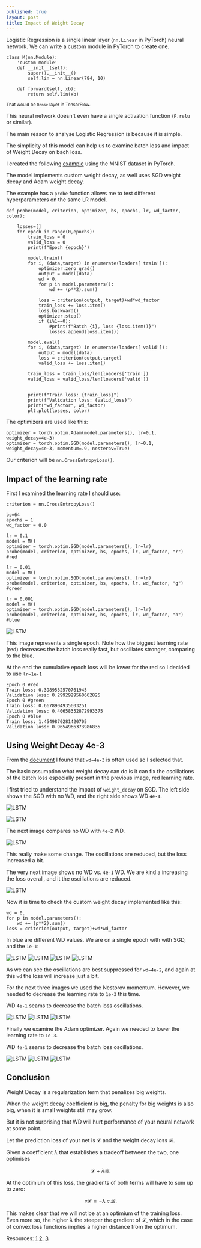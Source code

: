 ```yaml
---
published: true
layout: post
title: Impact of Weight Decay
---
```

Logistic Regression is a single linear layer (`nn.Linear` in PyTorch) neural network. We can write a custom module in PyTorch to create one.

```
class M(nn.Module):
    'custom module'
    def __init__(self):
        super().__init__()
        self.lin = nn.Linear(784, 10)
      
    def forward(self, xb):
        return self.lin(xb)
```        

<sub>That would be `Dense` layer in TensorFlow.</sub>

This neural network doesn't even have a single activation function (`F.relu` or similar).

The main reason to analyse Logistic Regression is because it is simple.

The simplicity of this model can help us to examine batch loss and impact of Weight Decay on bach loss.

I created the following [example](https://github.com/dejanbatanjac/pytorch-learning-101/blob/master/WD.ipynb) using the MNIST dataset in PyTorch.

The model implements custom weight decay, as well uses SGD weight decay and Adam weight decay.

The example has a `probe` function allows me to test different hyperparameters on the same LR model.

```
def probe(model, criterion, optimizer, bs, epochs, lr, wd_factor, color):
    
    losses=[]
    for epoch in range(0,epochs):
        train_loss = 0
        valid_loss = 0    
        print(f"Epoch {epoch}")

        model.train()
        for i, (data,target) in enumerate(loaders['train']):                
            optimizer.zero_grad()
            output = model(data)
            wd = 0.
            for p in model.parameters(): 
                wd += (p**2).sum()

            loss = criterion(output, target)+wd*wd_factor 
            train_loss += loss.item()
            loss.backward()            
            optimizer.step()
            if (i%1==0):
                #print(f"Batch {i}, loss {loss.item()}")
                losses.append(loss.item())

        model.eval()
        for i, (data,target) in enumerate(loaders['valid']):                
            output = model(data)
            loss = criterion(output,target)
            valid_loss += loss.item()        

        train_loss = train_loss/len(loaders['train'])
        valid_loss = valid_loss/len(loaders['valid'])        


        print(f"Train loss: {train_loss}")
        print(f"Validation loss: {valid_loss}")        
        print("wd_factor", wd_factor)
        plt.plot(losses, color)

```

The optimizers are used like this:

```
optimizer = torch.optim.Adam(model.parameters(), lr=0.1, weight_decay=4e-3)
optimizer = torch.optim.SGD(model.parameters(), lr=0.1, weight_decay=4e-3, momentum=.9, nesterov=True)
```

Our criterion will be `nn.CrossEntropyLoss()`.

## Impact of the learning rate

First I examined the learning rate I should use:

```
criterion = nn.CrossEntropyLoss()

bs=64
epochs = 1
wd_factor = 0.0

lr = 0.1
model = M()
optimizer = torch.optim.SGD(model.parameters(), lr=lr)
probe(model, criterion, optimizer, bs, epochs, lr, wd_factor, "r") #red

lr = 0.01
model = M()
optimizer = torch.optim.SGD(model.parameters(), lr=lr)
probe(model, criterion, optimizer, bs, epochs, lr, wd_factor, "g") #green

lr = 0.001
model = M()
optimizer = torch.optim.SGD(model.parameters(), lr=lr)
probe(model, criterion, optimizer, bs, epochs, lr, wd_factor, "b") #blue
```

![LSTM](/images/lreg1.png)

This image represents a single epoch. Note how the biggest learning rate (red) decreases the batch loss really fast, but oscillates stronger, comparing to the blue.

At the end the cumulative epoch loss will be lower for the red so I decided to use `lr=1e-1`

```
Epoch 0 #red
Train loss: 0.3989532570761945
Validation loss: 0.2992929560662825
Epoch 0 #green
Train loss: 0.6678904935603251
Validation loss: 0.40658352872993375
Epoch 0 #blue
Train loss: 1.4549870281420705
Validation loss: 0.9654966373986835
```

## Using Weight Decay 4e-3

From the [document](https://arxiv.org/pdf/1803.09820.pdf) I found that `wd=4e-3` is often used so I selected that.

The basic assumption what weight decay can do is it can fix the oscillations of the batch loss especially present in the previous image, red learning rate. 

I first tried to understand the impact of `weight_decay` on SGD.
The left side shows the SGD with no WD, and the right side shows WD `4e-4`. 

![LSTM](/images/lreg2.png)

![LSTM](/images/lreg3.png)


The next image compares no WD with `4e-2` WD.

![LSTM](/images/lreg4.png)

This really make some change. The oscillations are reduced, but the loss increased a bit.


The very next image shows no WD vs. `4e-1` WD. We are kind a increasing the loss overall, and it the oscillations are reduced.

![LSTM](/images/lreg5.png)


Now it is time to check the custom weight decay implemented like this:
```
wd = 0.
for p in model.parameters(): 
    wd += (p**2).sum()
loss = criterion(output, target)+wd*wd_factor 
```
In blue are different WD values. We are on a single epoch with with SGD, and the `1e-1`:

![LSTM](/images/lreg6.png)
![LSTM](/images/lreg7.png)
![LSTM](/images/lreg8.png)
![LSTM](/images/lreg9.png)

As we can see the oscillations are best suppressed for `wd=4e-2`, and again at this `wd` the loss will increase just a bit. 


For the next three images we used the Nestorov momentum. However, we needed to decrease the learning rate to `1e-3` this time.

WD `4e-1` seams to decrease the batch loss oscillations.

![LSTM](/images/lreg10.png)
![LSTM](/images/lreg11.png)
![LSTM](/images/lreg12.png)


Finally we examine the Adam optimizer. Again we needed to lower the learning rate to `1e-3`.

WD `4e-1` seams to decrease the batch loss oscillations.

![LSTM](/images/lreg13.png)
![LSTM](/images/lreg14.png)
![LSTM](/images/lreg15.png)



## Conclusion

Weight Decay is a regularization term that penalizes big weights.

When the weight decay coefficient is big, the penalty for big weights is also big, when it is small weights still may grow.

But it is not surprising that WD will hurt performance of your neural network at some point. 

Let the prediction loss of your net is $\mathcal{L}$ and the weight decay loss $\mathcal{R}$. 

Given a coefficient $\lambda$ that establishes a tradeoff between the two, one optimises 

$$\mathcal{L} + \lambda \mathcal{R}.$$

At the optimium of this loss, the gradients of both terms will have to sum up to zero:

$$ \triangledown \mathcal{L} = -\lambda \triangledown \mathcal{R}. $$

This makes clear that we will not be at an optimium of the training loss. Even more so, the higher $\lambda$ the steeper the gradient of $\mathcal{L}$, which in the case of convex loss functions implies a higher distance from the optimum.

Resources:
[1](https://arxiv.org/pdf/1803.09820.pdf)
[2](https://arxiv.org/pdf/1802.07042.pdf), 
[3](https://stats.stackexchange.com/a/117625/228453)